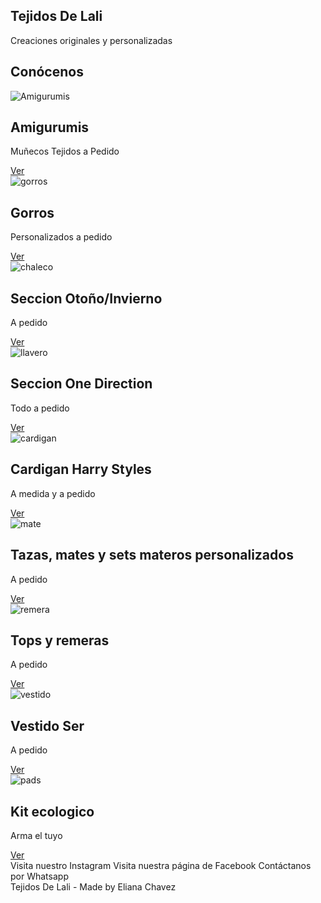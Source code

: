 <!DOCTYPE html>
<html lang="es">
<head>
    <meta charset="UTF-8">
    <meta http-equiv= content-Type= text/html>
    <meta charset= "UTF-8">
    <title> Tejidos De Lali </title>
    <link herf= "/style.css" rel="stylesheet">
</head>
    <body>
        <section id="cabecera">
            <div class="banner">
                <h1> Tejidos De Lali </h1>
                <span> Creaciones originales y personalizadas </span>
            </div>
        </section>
        <section class="contenido">
            <h2> Conócenos </h2>
            <div class="cards">
                <div class="card-knit">
                	<img src= "/amigurumi.jpg" alt="Amigurumis" class="image">
                	<h2> Amigurumis </h2>
                	<p> Muñecos Tejidos a Pedido </p>
                	<a href="https://www.instagram.com/tejidosdelali/guide/amigurumis-munecos-tejidos/17861528762224970/?utm_medium=copy_link" target="_blank" class="button"> Ver </a>
                </div>
                <div class="card-knit">
                	<img src= "/gorros.jpg" alt="gorros" class="image">
                	<h2> Gorros </h2>
                	<p> Personalizados a pedido </p>
                	<a href="https://www.instagram.com/tejidosdelali/guide/gorritos/18145150603160881/?utm_medium=copy_link" target="_blank" class="button"> Ver </a>
                </div>
                <div class="card-knit">
                	<img src= "/chaleco.jpg" alt="chaleco" class="image">
                	<h2> Seccion Otoño/Invierno </h2>
                	<p> A pedido </p>
                	<a href="https://www.instagram.com/tejidosdelali/guide/seccion-otono-invierno/18201114616077526/?utm_medium=copy_link" target="_blank" class="button"> Ver </a>
                </div>
            </div>
            <div class="cards">
                <div class="card-knit">
                	<img src= "/llavero.jpg" alt="llavero" class="image">
                	<h2> Seccion One Direction </h2>
                	<p> Todo a pedido </p>
                	<a href="https://www.instagram.com/tejidosdelali/guide/especial1d/17897446204686532/?utm_medium=copy_link" target="_blank" class="button"> Ver </a>
                </div>
                <div class="card-knit">
                	<img src= "/cardigan.jpg" alt="cardigan" class="image">
                	<h2> Cardigan Harry Styles </h2>
                	<p> A medida y a pedido </p>
                	<a href="https://www.instagram.com/tejidosdelali/guide/cardigans-harry-styles/17849365157449827/?utm_medium=copy_link" target="_blank" class="button"> Ver </a>
                </div>
                <div class="card-knit">
                	<img src= "/mate.jpg" alt="mate" class="image">
                	<h2> Tazas, mates y sets materos personalizados </h2>
                	<p> A pedido </p>
                	<a href="https://www.instagram.com/tejidosdelali/guide/tazas-mates-y-sets-materos/17898973027643687/?utm_medium=copy_link" target="_blank" class="button"> Ver </a>
                </div>
            </div>
            <div class="cards">
                <div class="card-knit">
                	<img src= "/remera.jpg" alt="remera" class="image">
                	<h2> Tops y remeras </h2>
                	<p> A pedido </p>
                	<a href="https://www.instagram.com/tejidosdelali/guide/tops-crop-tops/17920100107475595/?utm_medium=copy_link" target="_blank" class="button"> Ver </a>
                </div>
                <div class="card-knit">
                	<img src= "/vestido.jpg" alt="vestido" class="image">
                	<h2> Vestido Ser </h2>
                	<p> A pedido </p>
                	<a href="https://www.instagram.com/tejidosdelali/guide/vestido-ser/17910309400584526/?utm_medium=copy_link" target="_blank" class="button"> Ver </a>
                </div>
                <div class="card-knit">
                	<img src= "/pads.jpg" alt="pads" class="image">
                	<h2> Kit ecologico </h2>
                	<p> Arma el tuyo </p>
                	<a href="https://www.instagram.com/tejidosdelali/guide/kits-ecologicos/18153683008098787/?utm_medium=copy_link" target="_blank" class="button"> Ver </a>
                </div>
            </div>
            <div>
                <a herf="https://www.instagram.com/tejidosdelali/" target="_blank" class="button"> Visita nuestro Instagram </a>
                <a herf="https://www.facebook.com/tejidosdelali"target="_blank" class="button"> Visita nuestra página de Facebook </a>
                <a herf="wa.me/c/5491132415677"target="_blank" class="button"> Contáctanos por Whatsapp </a>
        <footer>
            Tejidos De Lali - Made by Eliana Chavez
        </footer>
    </body>
</html>